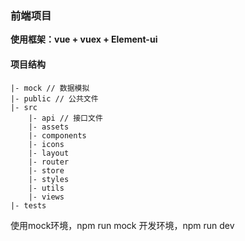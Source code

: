 ### 前端项目
**使用框架：vue + vuex + Element-ui**
#### 项目结构
```
|- mock // 数据模拟
|- public // 公共文件
|- src
    |- api // 接口文件
    |- assets
    |- components
    |- icons
    |- layout
    |- router
    |- store
    |- styles
    |- utils 
    |- views
|- tests
```

使用mock环境，npm run mock
开发环境，npm run dev